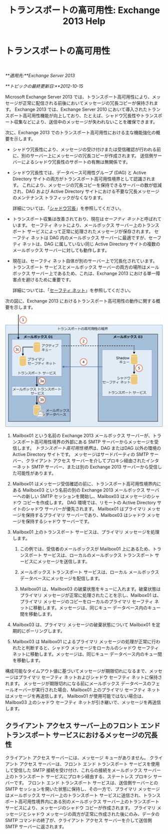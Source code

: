 ﻿---
title: 'トランスポートの高可用性: Exchange 2013 Help'
TOCTitle: トランスポートの高可用性
ms:assetid: e9ec6d05-f441-4cca-8592-8f7469948299
ms:mtpsurl: https://technet.microsoft.com/ja-jp/library/JJ657506(v=EXCHG.150)
ms:contentKeyID: 49896535
ms.date: 04/24/2018
mtps_version: v=EXCHG.150
ms.translationtype: HT
---

# トランスポートの高可用性

 

_**適用先:**Exchange Server 2013_

_**トピックの最終更新日:**2012-10-15_

Microsoft Exchange Server 2013 では、トランスポート高可用性により、メッセージが正常に配信される前後においてメッセージの冗長コピーが保持されます。 Exchange 2013 では、Exchange Server 2010 において導入されたトランスポート高可用性機能が向上しており、たとえば、シャドウ冗長性やトランスポート収集などにより、送信中のメッセージが失われないことを確保できます。

次に、Exchange 2013 でのトランスポート高可用性における主な機能強化の概要を示します。

  - シャドウ冗長性により、メッセージの受け付けまたは受信確認が行われる前に、別のサーバー上にメッセージの冗長コピーが作成されます。 送信側サーバーによるシャドウ冗長性のサポートの有無は無関係です。

  - シャドウ冗長性では、データベース可用性グループ (DAG) と Active Directory サイトの両方がトランスポート高可用性境界として認識されます。 これにより、メッセージの冗長コピーを保持できるサーバーの数が低減され、DAG および Active Directory サイトにおける不要な冗長メッセージのメンテナンス トラフィックがなくなります。
    
    詳細については、「[シャドウ冗長](shadow-redundancy-exchange-2013-help.md)」を参照してください。

  - トランスポート収集は改善されており、現在は*セーフティ ネット*と呼ばれています。 セーフティ ネットにより、メールボックス サーバー上のトランスポート サービスによって正常に処理されたメッセージが保存されます。 セーフティ ネットは DAG 内のメールボックス サーバーに最適ですが、セーフティ ネットは、DAG に属していない同じ Active Directory サイトの複数のメールボックス サーバーに対しても動作します。

  - 現在は、セーフティ ネット自体が別のサーバー上で冗長化されています。 トランスポート サービスとメールボックス サーバーの両方の場所はメールボックス サーバー上であるため、これは、Exchange 2013 における単一障害点を避けるために重要です。
    
    詳細については、「[セーフティ ネット](safety-net-exchange-2013-help.md)」を参照してください。

次の図に、Exchange 2013 におけるトランスポート高可用性の動作に関する概要を示します。

![トランスポートの高可用性の概要](images/JJ657506.88f2284d-8afe-4c8f-94a6-cd4c097a55d8(EXCHG.150).gif "トランスポートの高可用性の概要")

1.  Mailbox01 という名前の Exchange 2013 メールボックス サーバーが、トランスポート高可用性境界の外部にある SMTP サーバーからメッセージを受信します。 *トランスポート高可用性境界*は、DAG またはDAG 以外の環境の Active Directory サイトです。 メッセージはサードパーティの SMTP サーバー、クライアント アクセス サーバーを介してプロキシ経由されたインターネット SMTP サーバー、または別の Exchange 2013 サーバーから受信した可能性があります。

2.  Mailbox01 はメッセージ受信確認の前に、トランスポート高可用性境界内にある Mailbox03 という名前の別の Exchange 2013 メールボックス サーバーへの新しい SMTP セッションを開始し、Mailbox03 はメッセージのシャドウ コピーを作成します。 DAG 環境では、リモートの Active Directory サイトのシャドウ サーバーが優先されます。 Mailbox01 はプライマリ メッセージを保持するプライマリ サーバーであり、Mailbox03 はシャドウ メッセージを保持するシャドウ サーバーです。

3.  Mailbox01 上のトランスポート サービスは、プライマリ メッセージを処理します。
    
    1.  この例では、受信者のメールボックスが Mailbox01 上にあるため、トランスポート サービスは、ローカルのメールボックス トランスポート サービスにメッセージを送信します。
    
    2.  メールボックス トランスポート サービスは、ローカル メールボックス データベースにメッセージを配信します。
    
    3.  Mailbox01 は、Mailbox03 の破棄状態をキューに入れます。破棄状態はプライマリ メッセージが正常に処理されたことを示し、Mailbox01 は、プライマリ メッセージのコピーをローカルのプライマリ セーフティ ネットに移動します。メッセージは、同じキュー データベース内のキュー間を移動します。

4.  Mailbox03 は、プライマリ メッセージの破棄状態について Mailbox01 を定期的にポーリングします。

5.  Mailbox03 は Mailbox01 によるプライマリ メッセージの処理が正常に行われたと判断すると、シャドウ メッセージをローカルのシャドウ セーフティ ネットに移動します。メッセージは、同じキュー データベース内のキュー間を移動します。

構成可能なタイムアウト値に基づいてメッセージが期限切れになるまで、メッセージはプライマリ セーフティ ネットおよびシャドウ セーフティ ネットに保持されます。 メッセージが期限切れになる前にメールボックス データベースのフェールオーバーが実行された場合、Mailbox01 上のプライマリ セーフティ ネットはメッセージを再送信します。 Mailbox01 が使用可能ではない場合は、Mailbox03 上のシャドウ セーフティ ネットが引き継いで、メッセージを再送信します。

## クライアント アクセス サーバー上のフロント エンド トランスポート サービスにおけるメッセージの冗長性

クライアント アクセス サーバーには、メッセージ キューがありません。 クライアント アクセス サーバーは、フロント エンド トランスポート サービスを使用して受信した SMTP 接続を受け付け、これらの接続をメールボックス サーバー上のトランスポート サービスにプロキシ経由する、ステートレス プロキシ サーバーです。 フロント エンド トランスポート サービスは、送信側サーバーとの SMTP セッションを開いた状態に保持し、その一方で、プライマリ メッセージはメールボックス サーバー上のトランスポート サービスに送信され、トランスポート高可用性境界内にある別のメールボックス サーバー上のトランスポート サービスにより、メッセージのシャドウ コピーが作成されます。 プライマリ メッセージとシャドウ メッセージの両方が正常に作成された後にのみ、データの SMTP コマンドの終了が、クライアント アクセス サーバーを介して送信側 SMTP サーバーに返されます。

